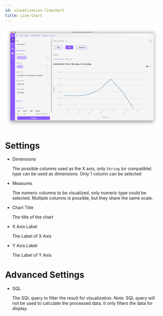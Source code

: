 ```yaml
---
id: visualization-linechart
title: Line Chart
---
```


![ananas analytic bar chart](assets/linechart.png)


# Settings

- Dimensions

  The possible columns used as the X axis, only `String` (or compatible) type can be used as dimensions. Only 1 column can be selected

- Measures

  The numeric columns to be visualized, only numeric type could be selected. Multiple columns is possible, but they share the same scale.

- Chart Title

  The title of the chart

- X Axis Label

  The Label of X Axis

- Y Axis Label

  The Label of Y Axis

# Advanced Settings

- SQL

  The SQL query to filter the result for visualization. Note: SQL query will not be used to calculate the processed data. It only filters the data for display.

